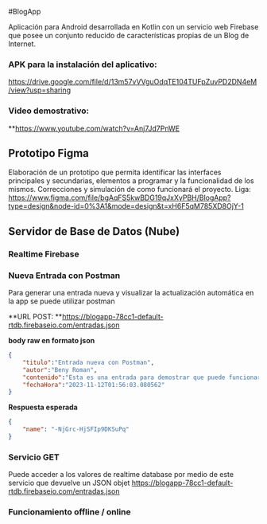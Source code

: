 #BlogApp

Aplicación para Android desarrollada en Kotlin con un servicio web Firebase que
posee un conjunto reducido de características propias de un Blog de Internet.

###  APK para la instalación del aplicativo:
https://drive.google.com/file/d/13m57vVVguOdqTE104TUFpZuvPD2DN4eM/view?usp=sharing

###  Video demostrativo:
**https://www.youtube.com/watch?v=Anj7Jd7PnWE

## Prototipo Figma
Elaboración de un prototipo que permita identificar las interfaces principales y secundarias, elementos a programar y la funcionalidad de los mismos. Correcciones y simulación de como funcionará el proyecto.
Liga: https://www.figma.com/file/bgAqFS5kwBDG19qJxXyPBH/BlogApp?type=design&node-id=0%3A1&mode=design&t=xH6F5qM785XD8OjY-1


## Servidor de Base de Datos (Nube)
###  Realtime Firebase




###  Nueva Entrada con Postman
Para generar una entrada nueva y visualizar la actualización automática en la app se puede utilizar postman

**URL POST:
**https://blogapp-78cc1-default-rtdb.firebaseio.com/entradas.json

**body raw en formato json**
```json
{
    "titulo":"Entrada nueva con Postman",
    "autor":"Beny Roman",
    "contenido":"Esta es una entrada para demostrar que puede funcionar de manera offline el aplicativo y una vez que cuenta con conexión se actualizará de manera automática, cargando los datos en SQLite por medio de la librería Room ",
    "fechaHora":"2023-11-12T01:56:03.080562"
}
```
**Respuesta esperada**
```json
{
    "name": "-NjGrc-HjSFIp9DKSuPq"
}
```

###  Servicio GET
Puede acceder a los valores de realtime database por medio de este servicio que devuelve un JSON objet
https://blogapp-78cc1-default-rtdb.firebaseio.com/entradas.json


###  Funcionamiento offline / online

